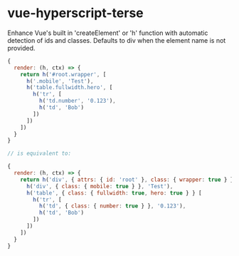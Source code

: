 # vue-hyperscript-terse

Enhance Vue's built in 'createElement' or 'h' function with automatic detection of ids and classes. Defaults to div when the element name is not provided.

```js
{
  render: (h, ctx) => {
    return h('#root.wrapper', [
      h('.mobile', 'Test'),
      h('table.fullwidth.hero', [
        h('tr', [
          h('td.number', '0.123'),
          h('td', 'Bob')
        ])
      ])
    ])
  }
}

// is equivalent to:

{
  render: (h, ctx) => {
    return h('div', { attrs: { id: 'root' }, class: { wrapper: true } }, [
      h('div', { class: { mobile: true } }, 'Test'),
      h('table', { class: { fullwidth: true, hero: true } } [
        h('tr', [
          h('td', { class: { number: true } }, '0.123'),
          h('td', 'Bob')
        ])
      ])
    ])
  }
}
```

